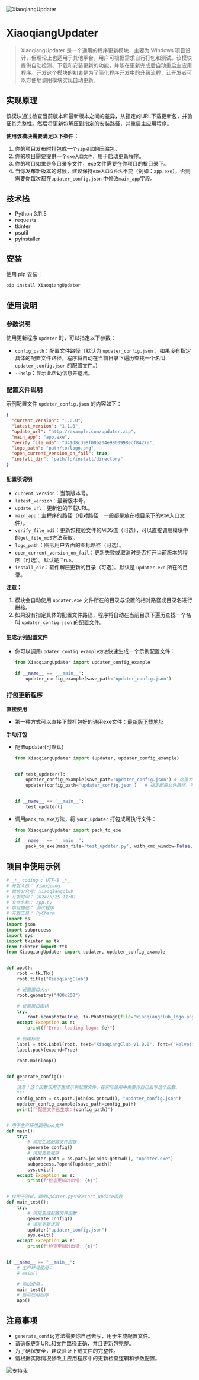 ![XiaoqiangUpdater](https://socialify.git.ci/xiaoqiangclub/XiaoqiangUpdater/image?description=1&descriptionEditable=&font=Inter&forks=1&issues=1&logo=data%3Aimage%2Fpng%3Bbase64%2CiVBORw0KGgoAAAANSUhEUgAAAQAAAAEACAYAAABccqhmAAAAAXNSR0IArs4c6QAAFzpJREFUeF7tXX2MXcdVn%2Fu%2B9sOfsRsL23XjuPJHmoqUoKrvWVVqY2iDmqYiqCr8hV0BRVSgUIhECsgbQVGkpmpCQ5qiJOtUIlCptI5p6eKkXjdC1YIaFRAVTYB6oXYa7DZesl3v%2B9j3Lsx6X3h5fu%2FdO%2FfOxzkzv%2F0nH2%2FmzJnfOed3z5yZuTcS%2BAMCQCBYBKJgZ46JAwEgIEAAcAIgEDACIICAjY%2BpAwEQAHwACASMAAggYONj6kAABAAfAAIBIwACCNj4mDoQAAHAB4BAwAiAAAI2PqYOBEAA8AEgEDACIICAjU9x6nG1enRNrxvW%2Fvl1IcR8NDc3T1Ff7jqBALhb0BP9VwM%2Fio4LIXYPmNK8iOP7hBBnQQR6DQ4C0IsnpGVAIK7VZv8vuA%2Bl6HpWxPExkEAKpFI2AQGkBArNzCAQV6vTIoq6aX%2FyIHE8JYR4EiSQDFWaFiCANCihjREE1tL%2BaWXhcTwVzc3JJQH%2BciIAAsgJILpnQyCuVneLKDqXrbcQAiSQGbrejiAALTBCiAoCuYO%2FO1gc34ilgAry17YFAeTDD70zIKBQ9EuSLncHDoMEkmAa%2FjsIIDt26JkBgbhaPS6iSBbydP2BBHIgCQLIAR66qiEQV6uHRBTJLT%2B9f6gHZMYTBJAZOnRUQUDbun%2FYoCABFXO81hYEkAk2dFJFIK7VZMV%2F0Ck%2FVVHD2189JHRCn0D%2FJYEA%2FLex8xlqLPolzwU7A8kY9bQAASjBhcaqCBgo%2BiWpgKJgEkIgAAWE0DQzAsaKfskagQSSMVptgQwgJVBopoaA8aJfkjooCiYhBAJIhRAaZULA6rp%2FmIYggUTbIQNIhAgNVBEgEfxdpbEzMNJ8IABV70b7kQhkvuFnElfsDAxFFwRg0vECk%2B2w6JeENIqCQxACASS5Dn5PhYDzol%2ByliCBARiBAJIdBy1SIEBq3Y%2BiYAqLXW0CAkgNFRoOjSv9N%2FzMgY2dgddhCwIw52pBSCZZ9EtC%2Fuo7BM4mNQvhdxBACFY2NEcG6%2F7hM8fOAJYAhuIiCLFrwS%2Fv9pu94WcOTRQFUQMw512%2BS2ZR9Es2QvDfGcASINlJ0KIPAQc3%2FMzZIPCiIAjAnGt5KZnwYZ%2FseAdMAiCA7G4TXE%2FWRb8kawW6MwACSHIM%2FP4aAp6s%2B7Ez0IMACAABngoB74P%2FKgrB7QyAAFK5f9iNvCr6JZkyjuVLRe8L5WMjIIAkhwj8dy%2BLfkk2DagoCAJIcoaAf%2Fe66Jdk10BIAASQ5AgB%2Fx7Iuj%2FooiAIIOAAHzX1uFqdFlF0NHh4PL8zAAII3sOvBYDlDT9zdvR6ZwAEYM5xWEoOsuiXZCmPdwZAAEnGD%2Bj3oIt%2BSXb2tCgIAkgyfEC%2FB1%2F0S7K1hyQAAkgyeiC%2FB3XYJ49NPSsKggDyOIMnfbHuVzKkV0VBEICS7f1rjHV%2FJpt6QwIggEz296OTB6%2F1cmeIOJ4SQjzJ%2Fc4ACMCdCzkfGUW%2FnCbwoCgIAsjpA1y7o%2BinyXLMSQAEoMkPOIlB0U%2BztRjvDIAANPsCdXEo%2BhmxENuiIAjAiD%2FQFYp1vzHbsCQBEIAxf6AnGMFv2CYM6wEgAMM%2BQUU8in6WLMGMBEAAlvzC5TAo%2BllGnxEJgAAs%2B4bt4VD0s4342nhMdgZAAI78w9awWPfbQvqacVgUBUEAzvzD%2FMB4rZd5jBNGIE8CIADnPmJGAbzWywyuylKJ1wNAAMoWpd8B635iNiJMAiAAYr6SVx0Ef14EDfWP42PR3Jz86hCpPxAAKXPkVwZFv%2FwYGpNAcGcABGDM2vYF47CPfcwVRyRXFAQBKFqQanMc9qFqGdrbgyAANn4zXFGs%2B5kZkVBREATAzHcGqRvXaueEELs9mEo4UyBCAiAA5i6Hoh9jAxLYGQABcPafavW4iCL5ckr8cUXA8c4ACICp46Dox9Rw16rtdGcABMDQj1D0Y2i00SqfFVeXA%2FO2ZwYCsI24hvGw7tcAIjURjoqCIABqjpCgD4KfmcFU1HVAAiAAFQM5bosbfo4NYGP4OD4czc2dtTGUHAMEYAvpnOOg6JcTQE7dLe4MgAAYOAaKfgyMpFdFazsDIAC9hjMiDet%2BI7DSFhrH8urwfaZ3BkAAtN1A4IYfcQOZVM9CURAEYNKAOWWj6JcTQB%2B6GyYBEABRJ8G6n6hhXKhlcGcABODCoEl7%2FdXqbhFFs7jhR9A4rlQytDMAAnBl0BHjouhH0CjuVTKyMwACcG%2FY12mAoh8xg1BSx8DOAAiAkIFx2IeQMaiqorkoCAIgYmgU%2FYgYgoMaGkkABEDE4Fj3EzEEFzU0FQVBAAQMjuAnYASOKmggARCAY8Oj6OfYALyHz70zAAJw6AAo%2BjkE35eh41i%2BE%2FLJrHcGQACOHAFFP0fA%2BzhsjqIgCMCRQ2Dd7wj4hGFbhYpoRhVl5VrFMeU%2Bozo0C2o6rG%2B9%2Bkfr%2Fu7ZP1BVAgSgipiG9v96%2B4e%2FOL6y%2FHNZRKk6Rpox0jrvvlf%2FRZQ7zTQi2baZX7dXLJU3sNR%2FMl4%2BsGfmiRdUlAcBqKCloe23fvY3f6cs2p%2FQIMq6iBAI4MUNN4u0hGjdAAkDRnHn%2BxOicViFBEAAFq344pFjdzQrk39tcUitQ4VAAN%2FefKtWzGwL29K4eL5e2fDTaUkABGDJQt%2B9%2FUP7r0QT37E0nJFhfCcAuf5%2FceNbjWBnU2ip3XjwwOnHfivNmCCANChpaPOP7737%2BVKnxfrx4jsBLBXXi%2FkN%2BzRY272ItCQAArBgq%2B%2B8%2B5c%2FtVIcu9vCUEaH8J0AFipbxYXJG4xiaFN4mqIgCMCwRXxI%2FbsQ%2BU4AF8e3i0vj2w17hD3xlZX63fueefyhUSOCAAzbY%2FbOqV%2B4vnXpLwwPY0U8CMAKzNoGKcYrX7pp5rN3gQC0QaouyJf0X87cdwLgfAZgkGcW4%2FY3b5p59O0gAPW41dbj7%2B%2F43c%2Bsay%2F%2BmjaBDgX5TgCczwAMcot2XDh1y8yn3w8CcBg037jzY%2FdubP3PHztUQdvQvhMA9zMA%2FYZOsxOAGoC28Bgs6Pn3%2FvZdY536Xxkexop4nwnAlzMAvY6AXQArYZE8iA9nAHyvAfh0BkDaKs3TX7ZDBpAcv7lbyK3AZTE2G0cF1ntMPmcAPp0BSFP86zo1CCB3eKcTIC8BVeLWRzmTgM8E4MsZgJVC6eG3feWh30jnlcgA0uKkpd1zd079%2BKbmD%2F%2BwGHXu1CLQshCfCUCeAJRZgPxbiUov64K2WRhLLasSNztpxm2Iyvd7242JxrkrxXUv%2FdmtH%2F%2FUiamonkYGMgAVlDS3lbcCpchOsXhEh%2Bjl4uSFfjnrVpZaeWUvVjZ%2Fr1fGra9845O%2Bfq6suwNwqXz9Lz556%2FGTo7BTDbK8djDZH0sAk%2Bh6Jjuu1c75SAC9OwCSAA6fmvpLz0w3dDoggFAsrWGevhJA7w7A7%2B9%2F%2BLqTD0YLGuBiIQIEwMJMNJT0lQB6C4Bv%2FeqfBhUTQU2WRhjx1cJ3ApDFv7f9zUOst2pVvQsEoIpYwO3jWi32cfrdS0DynXo3z3xmh49zHDYnEEBI1s45Vx8JoLcAqHKAJieUZLqDAMiYgr4i%2FhNA8v15%2BlZS0xAEoIZX0K19JIDeAmDa8%2FM%2BOQEIwCdrGp4LCMAwwA7EgwAcgM5xSF%2B%2FZdj7FqDr6j%2F4yM7Zzz%2FC0T5ZdQYBZEUusH6%2BEkDvS0AqzSvv2%2Fe16S%2BHZFoQQEjWzjFXHwmg%2FyUgN19%2B%2Fsasn9nOAa3TriAAp%2FDzGdxHAugtAJbbDbH%2F9GPBxUNwE%2BYTcrQ09ZEAetf%2FIR4Ckh4GAqAVZ2S18ZEAetf%2FY%2B36S3tPP76TrAEMKQYCMASsb2LjavWQiKJZX%2BbVv%2F6fXFn8wp5nPvcBX%2BaXdh4ggLRIBd4urlaPiiia9gWG%2FleAhXgICEsAX7zZwjziavW4iKIpC0NZGaL%2FIyCNwvjP%2F%2BRXPvlFK4MTGgQZACFjUFbFJwIY9A2A0F4E0vU1EADlqCOkW1yryfX%2FIUIqZValP%2F0P8T0AIIDM7hNmR58JINQtQNQAwozlTLP26SJQ%2FzcA03xGOxNoDDphCcDASBRU9IUABq3%2FQ90BQAZAIbIY6ODTIaBBXwAK8RIQagAMAo%2BKij4dAuo9%2FtvFN8RLQCAAKtHFQA9fDgENSv9DvQQEAmAQeFRU9OUMwKD0P9Q7ACAAKtHFQA9fCGBQ%2Bh9yARBFQAbBR0HFuFqdFlF0lIIuWXUYlP5LWduWzt%2B%2F7bmn780ql3s%2FbANyt6AF%2FX04BDQo%2FZfQhfYpsH53AQFYCCDOQ%2FiyBdh%2F%2BWc1%2FQ3wS0AgAM7R6EB3HwhgWPrfjgunbpn59PsdwEpmSGQAZExBUxEfCoDD0v%2FQC4AoAtKMOVJa%2BUAA%2FWf%2FuwCHfAIQ24CkwoyuMtwLgEvF9WJ%2Bw75rAMb6%2FyokWALQjT3nmvmw%2Fr8weYNYqGy9BssQvwQ8yKFAAM7DjK4C3AlgWPFPIo71PzIAupFHRDPu6%2F9hxT8J7%2FbGhfdsPXPyNBGonamBDMAZ9PQH5k4Ag%2Fb%2BV9e92P9%2FzflAAPTj0JmGnAuAo9L%2FTa3Lc7uefarmDFhCA4MACBmDmiqc3wI0rPgnMQ79%2FH%2Bvn4EAqEUdEX04FwBHPf0lvKGf%2FwcBEAkyympwXv%2BPevpj%2Ff96r0MGQDkKHerGdf2f9PTH9h8IwGFY8Riac%2Fo%2FautPov%2FAOx6eODEV1XlYwryWyADMY8xuBK7pf9LTH%2Bn%2Fta4IAmAXnuYV5koASU9%2FpP8gAPPR48EIHLf%2Fkp7%2B0iyT8fKBPTNPvOCBibRNARmANij9EMR1%2FZ%2F09Ef6P9g%2FQQB%2BxK22WXBN%2F4fd%2Be8Cg%2FQfBKAtSHwWFNdq54QQuznNMenpL%2BcS8td%2FRtkSGQAnTzesK8f0P83aP%2FSPf4AADAeOL%2BI5pv%2BjTv117bKxcfmBN5156h5f7KRzHsgAdKLJXBa3039pnv4o%2Fo12ShAA86DVpT7H9H%2FYff9eTFD8AwHoihGv5XBL%2F9MU%2FrD3n%2ByyyACSMQqiBafqf5rUXxoN6X%2By64IAkjHyvgW39D%2Ft078livf8xFf%2F5AHvDZhjgiCAHOD50pXT13%2Fx9NfrdSAAvXiyk8bt6T%2B%2Fbq9YKm9IxBnFv0SIVhuAANLh5G0rTsW%2FYV%2F56TdOud0Q%2B08%2FBt9O4bUAKQVIPjfhcvMvbeovbYWnf3qPBQGkx8q7lpye%2FmlTf2kknPtP76oggPRYedeSy9Zf2qo%2Fnv7qLgoCUMfMix5cin8qqT%2Be%2FuquCQJQx8yLHlzS%2FzTHfbsGwdpf3TVBAOqYse%2FB5emf5qZfrzHwxl911wQBqGPGvgeHp3%2FaLT88%2FfO5IwggH37senN4%2Bquu%2B6UR8PTP5ooggGy4se3F4c6%2FypYfKv%2F5XBEEkA8%2FVr05PP1Vtvwk%2BLjxl88FQQD58GPVm%2FrTX3XdL8HH677yuSAIIB9%2BbHrH1eohEUWzVBXOEvx42Wd%2Ba4IA8mPIQgLlU39Zin4S9O2NC%2B%2FZeubkaRYGIKokCICoYXSqRXnbL2vw49CPHg8BAejBkawUyoU%2FGfwXJm5Idb%2B%2FF2AU%2FvS5GwhAH5YkJVF%2B%2Bqtu93UBrjSvvG%2Ff16a%2FTBJwZkqBAJgZTEVdyk%2F%2FrMFfjNvfvGnm0ber4IC2wxEAAXjsHVQLf6pn%2FLsmkqn%2FJ6qP7DkxFdU9NpvVqYEArMJtbzCqqf9CZauQBJDlb9vS%2Bfu3Pff0vVn6os9gBEAAHnoG1T3%2FPME%2F0V76hzefPvEOD83ldEogAKfw6x%2Bc6rpf9Ygvqv76fWOQRBCAHZytjULxuG%2FWNT%2Bq%2FubdBgRgHmNrI8TV6lERRdPWBkwxUN7gx1n%2FFCDnaAICyAEepa4UU%2F%2BsW31dXIvxypdumvnsXZRw9k0XEIAnFqWW%2BucNfpz2s%2BOYIAA7OBsdhdqWX97gl2C9Ur7%2BlttOTf2zUeAgHJ8G4%2B4DlNb98kqvXPO3imO5YMVR31zwKXVGBqAEF63GlPb7s9znH4Qmin52fQwEYBdvbaNRKvrlrfR3QZlcWfzCnmc%2B9wFtIEFQIgIggESI6DWgEvxZr%2FMOQhQn%2Fdz4GQjADe65RqVQ8de13pdA4IZfLnfI1RkEkAs%2B%2B50pBH%2BeY739iCH47ftQ74ggALf4K40eV6vTIoqOKnXS2Fhnyi%2FVwl6%2FRuNkFAUCyAic7W6u9%2Fp1PvW7wf97Bx55y8kHowXbWGK8%2F0cABMDAG1wGv%2B6nfjf4y636r%2BK1Xu6dDwTg3gYjNXCZ9ue5vz9sUjLtf8vCtw5Gc3PzxKEPQj0QAGEzuyr4yQr%2FpfHtym%2FrTYISBb8khOz%2FDgKwj3mqEV0Fv65DPaj2pzKz80YgAOcmuFYBF8Gvu8jXOys8%2BQk62ZpKIABCtlk74Sdf6HHIllpynX9x7MdyX%2BAZpi%2Fu9NuyZLZxQADZcNPey3bwm1rn9wKDz3dpdxPtAkEA2iFVF2jzVp%2BNwJcI4Eqvuh%2B46AECcIF6z5i29vhtBb78ZPeWlR8ew1d7HTtWyuFBACmBMtHMRrFPrvEXylu0b%2BkNwgPFPhNeYlYmCMAsvgOlr6X8sti329Twpot7%2FXpfV%2F%2FBR3bOfv4RU%2FOBXDMIgADM4DpUqsmUXx7bldt5Mvht%2FcmTfTjWawtt%2FeOAAPRjOjz4a7VZE1t8NtP83skh5bfoPIaGAgEYArZXrImUXxb1Fsa2CvnPvC%2FhzAIBqvxZUKPXBwRg2Ca6U37ba%2Ft%2BeHCwx7DDWBYPAjAE%2BNrruo%2FrKPS5SvF7ocFa35CjOBYLAtBsAB0n%2BmTAL5XWO0vv8dTX7BSExYEANBonT7pPLeglLLLIV2w17sOLOzQ6CTFRIAANBsmS7lMM%2BC4UK1Hp5cnWj%2B7f98zjD2mAByIIIwACyGGctOl%2Bd1%2BeUlo%2FbNq4wJPDIRh2BQFkMNrqtp4Qv9T%2Fhl55EGeptEE0CxWx%2Bu%2BOtugyTEnI6v6BhX%2F6KF7VlQU9vn1AAAq2k4F%2FaWLHx8ud5sFukMvunAJ9UIFvW%2FO%2FH8XlHQVH8KgpCCCFMeUa%2F9LEjl%2B5XN5y0MWhmxQqKjeRT%2FxLle1T%2BAS3MnRedQABjDCnDPzz6%2Fd8%2BEphsupT4I%2BJ1r17Zp54wStPxmQyIQACGADbhcMf%2FPWVYvlji%2BVNOzOhSqxTud0QEytXHnjTmafuIaYa1HGMAAhgzQDyaf%2FyxK7b68WJDy6VNzg2i57h23Hh1BsaF%2F8W13T14OmjlOAJ4JXb7vjzxcrmd%2FnytJdOKtf3SPN9DFf9cwqSAHwt6m1sLDyLp73%2BIPFZYjAE4GuKP9G%2Bcmbv4refxv69z2Fqbm7eEsDq8VwhhNy%2BWyquP%2BjLul6m98X2ytdLxXgGlXxzgRGKZK8IoPuUbxbH3lkvjO%2F0aesOQR9KSNqdJ2sC6AZ8pdM4%2BGp58y5fnvKXy1tm3tC8uFxsNZ%2FATTy7ARHaaCwIYPXSjRCH6qXJn1oob6349oRf11oU9dIEUvvQoo%2FAfMkRgHyqL5Y3lZdKG4%2FIJ%2FtyaXKXPGsv%2F3xK6RvF8QuTzR%2F9Owp4BKIgYBWsEoB8ki%2BWN%2F3MYmlzuR0VbyzHrV3LpYliMe7UmoWxqCOiHb4EedenZNFudW8ehbuAw4zu1I0SwItHjt0xHjfe1SpVbqsXJnbFUWE7XSiyaybfl1cQnbluoL88sWv2jc3%2FaqBKnx1T9LSDgFECGDQFSQry%2F3eKxSPyn3Gh9M7V%2FxbR6rl7aiQh344z1mmcFyL%2BntQv6rT%2FsxDH86LT%2BY9SOfo3BLkdR8UoZhCwTgBppvHd2z%2B0f6UV732tbaHw5vH28huvlCZL8v%2FVy%2BtKY%2B36KmE0RaVYEa0dSXKbovxSRTTbve1kMMv%2FXg3o7t9aYMv%2FRHAnoYrfuSNAkgC4gwr9gQAXBEAAXCwFPYGAAQRAAAZAhUggwAUBEAAXS0FPIGAAARCAAVAhEghwQQAEwMVS0BMIGEAABGAAVIgEAlwQ%2BF8Tl%2FF5tBvgLgAAAABJRU5ErkJggg%3D%3D&name=1&owner=1&pattern=Solid&pulls=1&stargazers=1&theme=Auto)
# XiaoqiangUpdater

>XiaoqiangUpdater 是一个通用的程序更新模块，主要为 Windows 项目设计，但理论上也适用于其他平台，用户可根据需求自行打包和测试。该模块提供自动检测、下载和安装更新的功能，并能在更新完成后自动重启主应用程序。开发这个模块的初衷是为了简化程序开发中的升级流程，让开发者可以方便地调用模块实现自动更新。

## 实现原理

该模块通过检查当前版本和最新版本之间的差异，从指定的URL下载更新包，并验证其完整性。然后将更新包解压到指定的安装路径，并重启主应用程序。

**使用该模块需要满足以下条件：**

1. 你的项目发布时打包成一个`zip格式`的压缩包。
2. 你的项目需要提供一个`exe入口文件`，用于启动更新程序。
3. 你的项目如果是多目录多文件，exe文件需要在你项目的根目录下。
4. 当你发布新版本的时候，建议保持`exe入口文件名`不变（例如：`app.exe`），否则需要你每次都在`updater_config.json`
   中修改`main_app`字段。

## 技术栈

- Python 3.11.5
- requests
- tkinter
- psutil
- pyinstaller

## 安装

使用 pip 安装：

```sh
pip install XiaoqiangUpdater
```

## 使用说明

### 参数说明

使用更新程序 `updater` 时，可以指定以下参数：

- `config_path`：配置文件路径（默认为 `updater_config.json`
  ，如果没有指定具体的配置文件路径，程序将自动在当前目录下遍历查找一个名叫 `updater_config.json` 的配置文件。）
- `--help`：显示此帮助信息并退出。

### 配置文件说明

示例配置文件 `updater_config.json` 的内容如下：

```json
{
  "current_version": "1.0.0",
  "latest_version": "1.1.0",
  "update_url": "http://example.com/updater.zip",
  "main_app": "app.exe",
  "verify_file_md5": "d41d8cd98f00b204e9800998ecf8427e",
  "logo_path": "path/to/logo.png",
  "open_current_version_on_fail": true,
  "install_dir": "path/to/install/directory"
}
```

#### 配置项说明

- `current_version`：当前版本号。
- `latest_version`：最新版本号。
- `update_url`：更新包的下载URL。
- `main_app`：主程序的路径（相对路径：一般都是放在根目录下的exe入口文件）。
- `verify_file_md5`：更新包校验文件的MD5值（可选），可以直接调用模块中的`get_file_md5`方法获取。
- `logo_path`：图形用户界面的图标路径（可选）。
- `open_current_version_on_fail`：更新失败或取消时是否打开当前版本的程序（可选）。默认是 `True`。
- `install_dir`：软件解压更新的目录（可选）。默认是 `updater.exe` 所在的目录。

**注意：**

1. 模块会自动使用 `updater.exe` 文件所在的目录与设置的相对路径或目录名进行拼接。
2. 如果没有指定具体的配置文件路径，程序将自动在当前目录下遍历查找一个名叫 `updater_config.json` 的配置文件。

#### 生成示例配置文件

- 你可以调用`updater_config_example方法`快速生成一个示例配置文件：

   ```python
   from XiaoqiangUpdater import updater_config_example

   if __name__ == '__main__':
       updater_config_example(save_path='updater_config.json')
   ```

### 打包更新程序

**直接使用**

- 第一种方式可以直接下载打包好的通用exe文件：[最新版下载地址](https://github.com/xiaoqiangclub/XiaoqiangUpdater/releases)

**手动打包**

- 配置updater(可默认)
   ```python
   from XiaoqiangUpdater import (updater, updater_config_example)

   
   def test_updater():
       updater_config_example(save_path='updater_config.json') # 这里为了方便生成一个示例配置文件，这里需要你根据自己的项目去生成
       updater(config_path='updater_config.json')   # 指定配置文件路径，不指定：默认会自动在当前目录下遍历查找名为updater_config.json的配置文件
   
   
   if __name__ == '__main__':
       test_updater()
   ```

- 调用`pack_to_exe`方法，将 `your_updater` 打包成可执行文件：
   ```python
   from XiaoqiangUpdater import pack_to_exe
   
   if __name__ == '__main__':
       pack_to_exe(main_file='test_updater.py', with_cmd_window=False, app_ico_logo=None)
   ```

## 项目中使用示例

```python
# _*_ coding : UTF-8 _*_
# 开发人员： Xiaoqiang
# 微信公众号: xiaoqiangclub
# 开发时间： 2024/5/25 11:01
# 文件名称： app.py
# 项目描述： 测试程序
# 开发工具： PyCharm
import os
import json
import subprocess
import sys
import tkinter as tk
from tkinter import ttk
from XiaoqiangUpdater import updater, updater_config_example


def app():
    root = tk.Tk()
    root.title("XiaoqiangClub")

    # 设置窗口大小
    root.geometry("400x200")

    # 设置窗口图标
    try:
        root.iconphoto(True, tk.PhotoImage(file="xiaoqiangclub_logo.png"))
    except Exception as e:
        print(f"Error loading logo: {e}")

    # 创建标签
    label = ttk.Label(root, text="XiaoqiangClub v1.0.0", font=("Helvetica", 24))
    label.pack(expand=True)

    root.mainloop()


def generate_config():
    """
    注意：这个函数仅用于生成示例配置文件，在实际使用中需要你自己去写这个函数。
    """
    config_path = os.path.join(os.getcwd(), "updater_config.json")
    updater_config_example(save_path=config_path)
    print(f"配置文件已生成：{config_path}")


# 用于生产环境调用exe文件
def main():
    try:
        # 调用生成配置文件函数
        generate_config()
        # 调用更新程序
        updater_path = os.path.join(os.getcwd(), "updater.exe")
        subprocess.Popen([updater_path])
        sys.exit()
    except Exception as e:
        print(f"检查更新时出错: {e}")


# 仅用于测试，调用updater.py中的start_update函数
def main_test():
    try:
        # 调用生成配置文件函数
        generate_config()
        # 调用更新逻辑
        updater("updater_config.json")
        sys.exit()
    except Exception as e:
        print(f"检查更新时出错: {e}")


if __name__ == "__main__":
    # 生产环境使用：
    # main()

    # 测试使用：
    main_test()
    # 启动应用程序
    app()
```

## 注意事项

- `generate_config`方法需要你自己去写，用于生成配置文件。
- 请确保更新URL和文件路径正确，并且更新包完整。
- 为了确保安全，建议验证下载文件的完整性。
- 请根据实际情况修改主应用程序中的更新检查逻辑和参数配置。

![支持我](https://gitee.com/xiaoqiangclub/xiaoqiangapps/raw/master/images/xiaoqiangclub_ad.png)